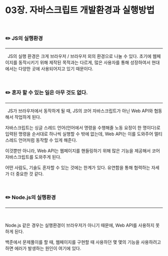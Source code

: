 # 03장. 자바스크립트 개발환경과 실행방법

</br>

### ✏️ JS의 실행환경

---

&nbsp; JS의 실행 환경은 크게 브라우저 / 브라우저 외의 환경으로 나눌 수 있다. 초기에 웹페이지를 동작시키기 위해 제작된 목적과는 다르게, 많은 사용자를 통해 성장하여서 현대에서는 다양한 곳에 사용되어지고 있기 때문이다.

</br>

### ✏️ 혼자 할 수 있는 일은 아무 것도 없다.

---

&nbsp; JS가 브라우저에서 동작하게 될 때, JS의 코어 자바스크립트가 아닌 Web API와 협동해서 작업하게 된다.

자바스크립트는 싱글 스레드 언어(언어에서 명령을 수행해줄 노동 요정이 한 명이다)로 입력된 명령을 순서대로 하나씩 실행할 수 밖에 없는데, Web API는 이를 도와주어 멀티 스레드 언어처럼 동작할 수 있게 해준다.

이것뿐만 아니라, Web API는 웹페이지를 핸들링하기 위해 많은 기능을 제공해서 코어 자바스크립트를 도와주게 된다.

어떤 사람도, 기술도 혼자할 수 있는 것에는 한계가 있다. 유연함을 통해 협력하는 자세가 더 중요한 것 같다.

</br>

### ✏️ Node.js의 실행환경

---

&nbsp;

Node.js 같은 경우는 실행환경이 브라우저가 아니기 때문에, Web API를 사용하지 못하게 된다.

백준에서 문제풀이를 할 때, 웹페이지를 구현할 때 사용하던 몇 몇의 기능을 사용하려고 하면 에러가 발생하는 원인이 여기에 있다.
